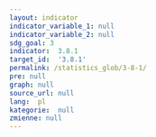 ```yaml
---
layout: indicator
indicator_variable_1: null
indicator_variable_2: null
sdg_goal: 3
indicator:  3.8.1
target_id:  '3.8.1'
permalink: /statistics_glob/3-8-1/
pre: null
graph: null
source_url: null
lang:  pl
kategorie:  null
zmienne: null
---
```

